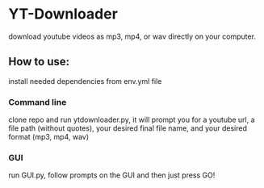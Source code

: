 # YT-Downloader

download youtube videos as mp3, mp4, or wav directly on your computer.

## How to use:

install needed dependencies from env.yml file

### Command line

clone repo and run ytdownloader.py, it will prompt you for a youtube url, a file path (without quotes), your desired final file name, and your desired format (mp3, mp4, wav)

### GUI

run GUI.py, follow prompts on the GUI and then just press GO!
